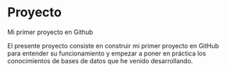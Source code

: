 # Proyecto
Mi primer proyecto en Github

El presente proyecto consiste en construir mi primer proyecto en GitHub para entender su funcionamiento y empezar a poner en práctica los conocimientos de bases de datos que he venido desarrollando.
